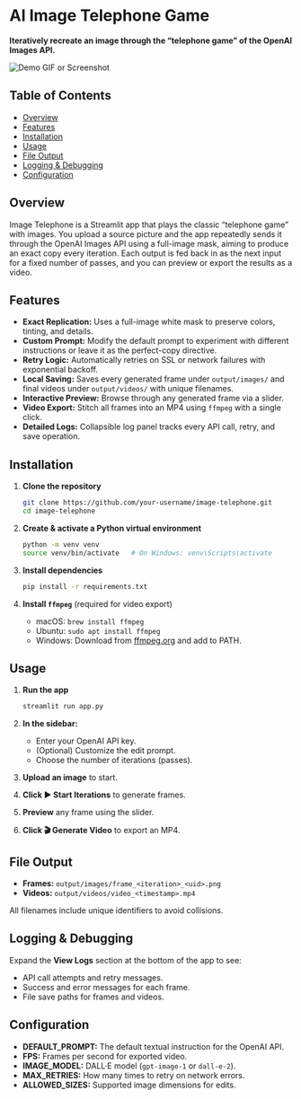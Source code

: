 # AI Image Telephone Game

**Iteratively recreate an image through the “telephone game” of the OpenAI Images API.**

![Demo GIF or Screenshot](path/to/screenshot.gif)

## Table of Contents

* [Overview](#overview)
* [Features](#features)
* [Installation](#installation)
* [Usage](#usage)
* [File Output](#file-output)
* [Logging & Debugging](#logging--debugging)
* [Configuration](#configuration)

## Overview

Image Telephone is a Streamlit app that plays the classic “telephone game” with images. You upload a source picture and the app repeatedly sends it through the OpenAI Images API using a full-image mask, aiming to produce an exact copy every iteration. Each output is fed back in as the next input for a fixed number of passes, and you can preview or export the results as a video.

## Features

* **Exact Replication:** Uses a full-image white mask to preserve colors, tinting, and details.
* **Custom Prompt:** Modify the default prompt to experiment with different instructions or leave it as the perfect-copy directive.
* **Retry Logic:** Automatically retries on SSL or network failures with exponential backoff.
* **Local Saving:** Saves every generated frame under `output/images/` and final videos under `output/videos/` with unique filenames.
* **Interactive Preview:** Browse through any generated frame via a slider.
* **Video Export:** Stitch all frames into an MP4 using `ffmpeg` with a single click.
* **Detailed Logs:** Collapsible log panel tracks every API call, retry, and save operation.

## Installation

1. **Clone the repository**

   ```bash
   git clone https://github.com/your-username/image-telephone.git
   cd image-telephone
   ```

2. **Create & activate a Python virtual environment**

   ```bash
   python -m venv venv
   source venv/bin/activate   # On Windows: venv\Scripts\activate
   ```

3. **Install dependencies**

   ```bash
   pip install -r requirements.txt
   ```

4. **Install `ffmpeg`** (required for video export)

   * macOS: `brew install ffmpeg`
   * Ubuntu: `sudo apt install ffmpeg`
   * Windows: Download from [ffmpeg.org](https://ffmpeg.org/) and add to PATH.

## Usage

1. **Run the app**

   ```bash
   streamlit run app.py
   ```
2. **In the sidebar:**

   * Enter your OpenAI API key.
   * (Optional) Customize the edit prompt.
   * Choose the number of iterations (passes).
3. **Upload an image** to start.
4. **Click ▶️ Start Iterations** to generate frames.
5. **Preview** any frame using the slider.
6. **Click 🎬 Generate Video** to export an MP4.

## File Output

* **Frames:** `output/images/frame_<iteration>_<uid>.png`
* **Videos:** `output/videos/video_<timestamp>.mp4`

All filenames include unique identifiers to avoid collisions.

## Logging & Debugging

Expand the **View Logs** section at the bottom of the app to see:

* API call attempts and retry messages.
* Success and error messages for each frame.
* File save paths for frames and videos.

## Configuration

* **DEFAULT\_PROMPT:** The default textual instruction for the OpenAI API.
* **FPS:** Frames per second for exported video.
* **IMAGE\_MODEL:** DALL·E model (`gpt-image-1` or `dall-e-2`).
* **MAX\_RETRIES:** How many times to retry on network errors.
* **ALLOWED\_SIZES:** Supported image dimensions for edits.
